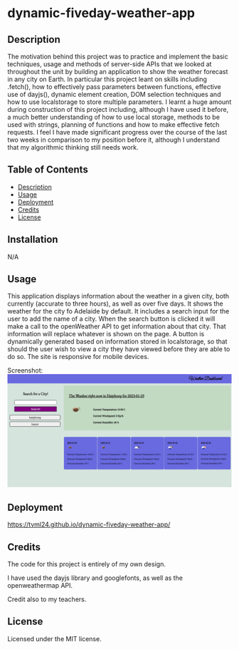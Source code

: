 # dynamic-fiveday-weather-app

## Description

The motivation behind this project was to practice and implement the basic techniques, usage and methods of server-side APIs that we looked at throughout the unit by building an application to show the weather forecast in any city on Earth. In particular this project leant on skills including .fetch(), how to effectively pass parameters between functions, effective use of dayjs(), dynamic element creation, DOM selection techniques and how to use localstorage to store multiple parameters. I learnt a huge amount during construction of this project including, although I have used it before, a much better understanding of how to use local storage, methods to be used with strings, planning of functions and how to make effective fetch requests. I feel I have made significant progress over the course of the last two weeks in comparison to my position before it, although I understand that my algorithmic thinking still needs work. 

## Table of Contents

- [Description](#description)
- [Usage](#usage)
- [Deployment](#deployment)
- [Credits](#credits)
- [License](#license)


## Installation

N/A

## Usage

This application displays information about the weather in a given city, both currently (accurate to three hours), as well as over five days. It shows the weather for the city fo Adelaide by default.
It includes a search input for the user to add the name of a city. When the search button is clicked it will make a call to the openWeather API to get information about that city. That information will replace whatever is shown on the page.
A button is dynamically generated based on information stored in localstorage, so that should the user wish to view a city they have viewed before they are able to do so.
The site is responsive for mobile devices.

Screenshot:
![My weather dashboard](./assets/images/screen.jpg)

## Deployment

https://tvml24.github.io/dynamic-fiveday-weather-app/

## Credits

The code for this project is entirely of my own design.

I have used the dayjs library and googlefonts, as well as the openweathermap API. 

Credit also to my teachers.

## License

Licensed under the MIT license.


